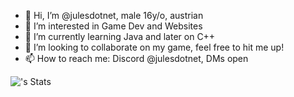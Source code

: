 - 👋 Hi, I’m @julesdotnet, male 16y/o, austrian
- 👀 I’m interested in Game Dev and Websites
- 🌱 I’m currently learning Java and later on C++
- 💞️ I’m looking to collaborate on my game, feel free to hit me up!
- 📫 How to reach me: Discord @julesdotnet, DMs open

![<username>'s Stats](https://github-readme-stats.vercel.app/api?username=julesdotnet&theme=vue-bright&show_icons=true&hide_border=true&count_private=true)
